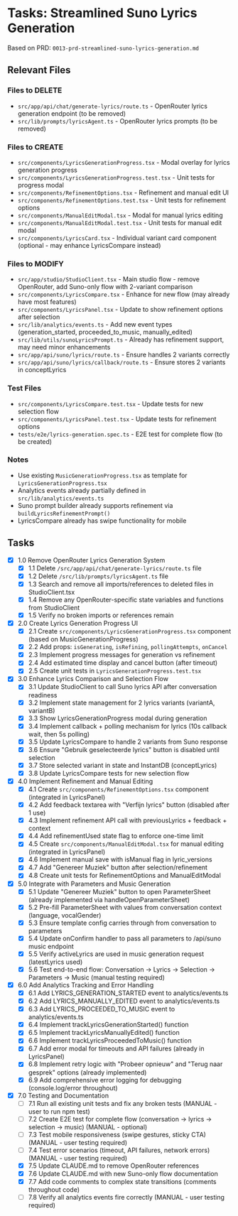 # Tasks: Streamlined Suno Lyrics Generation

Based on PRD: `0013-prd-streamlined-suno-lyrics-generation.md`

## Relevant Files

### Files to DELETE
- `src/app/api/chat/generate-lyrics/route.ts` - OpenRouter lyrics generation endpoint (to be removed)
- `src/lib/prompts/lyricsAgent.ts` - OpenRouter lyrics prompts (to be removed)

### Files to CREATE
- `src/components/LyricsGenerationProgress.tsx` - Modal overlay for lyrics generation progress
- `src/components/LyricsGenerationProgress.test.tsx` - Unit tests for progress modal
- `src/components/RefinementOptions.tsx` - Refinement and manual edit UI
- `src/components/RefinementOptions.test.tsx` - Unit tests for refinement options
- `src/components/ManualEditModal.tsx` - Modal for manual lyrics editing
- `src/components/ManualEditModal.test.tsx` - Unit tests for manual edit modal
- `src/components/LyricsCard.tsx` - Individual variant card component (optional - may enhance LyricsCompare instead)

### Files to MODIFY
- `src/app/studio/StudioClient.tsx` - Main studio flow - remove OpenRouter, add Suno-only flow with 2-variant comparison
- `src/components/LyricsCompare.tsx` - Enhance for new flow (may already have most features)
- `src/components/LyricsPanel.tsx` - Update to show refinement options after selection
- `src/lib/analytics/events.ts` - Add new event types (generation_started, proceeded_to_music, manually_edited)
- `src/lib/utils/sunoLyricsPrompt.ts` - Already has refinement support, may need minor enhancements
- `src/app/api/suno/lyrics/route.ts` - Ensure handles 2 variants correctly
- `src/app/api/suno/lyrics/callback/route.ts` - Ensure stores 2 variants in conceptLyrics

### Test Files
- `src/components/LyricsCompare.test.tsx` - Update tests for new selection flow
- `src/components/LyricsPanel.test.tsx` - Update tests for refinement options
- `tests/e2e/lyrics-generation.spec.ts` - E2E test for complete flow (to be created)

### Notes
- Use existing `MusicGenerationProgress.tsx` as template for `LyricsGenerationProgress.tsx`
- Analytics events already partially defined in `src/lib/analytics/events.ts`
- Suno prompt builder already supports refinement via `buildLyricsRefinementPrompt()`
- LyricsCompare already has swipe functionality for mobile

## Tasks

- [x] 1.0 Remove OpenRouter Lyrics Generation System
  - [x] 1.1 Delete `/src/app/api/chat/generate-lyrics/route.ts` file
  - [x] 1.2 Delete `/src/lib/prompts/lyricsAgent.ts` file
  - [x] 1.3 Search and remove all imports/references to deleted files in StudioClient.tsx
  - [x] 1.4 Remove any OpenRouter-specific state variables and functions from StudioClient
  - [x] 1.5 Verify no broken imports or references remain

- [x] 2.0 Create Lyrics Generation Progress UI
  - [x] 2.1 Create `src/components/LyricsGenerationProgress.tsx` component (based on MusicGenerationProgress)
  - [x] 2.2 Add props: `isGenerating`, `isRefining`, `pollingAttempts`, `onCancel`
  - [x] 2.3 Implement progress messages for generation vs refinement
  - [x] 2.4 Add estimated time display and cancel button (after timeout)
  - [x] 2.5 Create unit tests in `LyricsGenerationProgress.test.tsx`

- [x] 3.0 Enhance Lyrics Comparison and Selection Flow
  - [x] 3.1 Update StudioClient to call Suno lyrics API after conversation readiness
  - [x] 3.2 Implement state management for 2 lyrics variants (variantA, variantB)
  - [x] 3.3 Show LyricsGenerationProgress modal during generation
  - [x] 3.4 Implement callback + polling mechanism for lyrics (10s callback wait, then 5s polling)
  - [x] 3.5 Update LyricsCompare to handle 2 variants from Suno response
  - [x] 3.6 Ensure "Gebruik geselecteerde lyrics" button is disabled until selection
  - [x] 3.7 Store selected variant in state and InstantDB (conceptLyrics)
  - [x] 3.8 Update LyricsCompare tests for new selection flow

- [x] 4.0 Implement Refinement and Manual Editing
  - [x] 4.1 Create `src/components/RefinementOptions.tsx` component (integrated in LyricsPanel)
  - [x] 4.2 Add feedback textarea with "Verfijn lyrics" button (disabled after 1 use)
  - [x] 4.3 Implement refinement API call with previousLyrics + feedback + context
  - [x] 4.4 Add refinementUsed state flag to enforce one-time limit
  - [x] 4.5 Create `src/components/ManualEditModal.tsx` for manual editing (integrated in LyricsPanel)
  - [x] 4.6 Implement manual save with isManual flag in lyric_versions
  - [x] 4.7 Add "Genereer Muziek" button after selection/refinement
  - [x] 4.8 Create unit tests for RefinementOptions and ManualEditModal

- [x] 5.0 Integrate with Parameters and Music Generation
  - [x] 5.1 Update "Genereer Muziek" button to open ParameterSheet (already implemented via handleOpenParameterSheet)
  - [x] 5.2 Pre-fill ParameterSheet with values from conversation context (language, vocalGender)
  - [x] 5.3 Ensure template config carries through from conversation to parameters
  - [x] 5.4 Update onConfirm handler to pass all parameters to /api/suno music endpoint
  - [x] 5.5 Verify activeLyrics are used in music generation request (latestLyrics used)
  - [x] 5.6 Test end-to-end flow: Conversation → Lyrics → Selection → Parameters → Music (manual testing required)

- [x] 6.0 Add Analytics Tracking and Error Handling
  - [x] 6.1 Add LYRICS_GENERATION_STARTED event to analytics/events.ts
  - [x] 6.2 Add LYRICS_MANUALLY_EDITED event to analytics/events.ts
  - [x] 6.3 Add LYRICS_PROCEEDED_TO_MUSIC event to analytics/events.ts
  - [x] 6.4 Implement trackLyricsGenerationStarted() function
  - [x] 6.5 Implement trackLyricsManuallyEdited() function
  - [x] 6.6 Implement trackLyricsProceededToMusic() function
  - [x] 6.7 Add error modal for timeouts and API failures (already in LyricsPanel)
  - [x] 6.8 Implement retry logic with "Probeer opnieuw" and "Terug naar gesprek" options (already implemented)
  - [x] 6.9 Add comprehensive error logging for debugging (console.log/error throughout)

- [x] 7.0 Testing and Documentation
  - [ ] 7.1 Run all existing unit tests and fix any broken tests (MANUAL - user to run npm test)
  - [ ] 7.2 Create E2E test for complete flow (conversation → lyrics → selection → music) (MANUAL - optional)
  - [ ] 7.3 Test mobile responsiveness (swipe gestures, sticky CTA) (MANUAL - user testing required)
  - [ ] 7.4 Test error scenarios (timeout, API failures, network errors) (MANUAL - user testing required)
  - [x] 7.5 Update CLAUDE.md to remove OpenRouter references
  - [x] 7.6 Update CLAUDE.md with new Suno-only flow documentation
  - [x] 7.7 Add code comments to complex state transitions (comments throughout code)
  - [ ] 7.8 Verify all analytics events fire correctly (MANUAL - user testing required)
